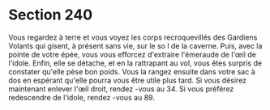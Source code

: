 # Section 240

Vous regardez à terre et vous voyez les corps recroquevillés des Gardiens Volants qui
gisent, à présent sans vie, sur le so l de la caverne. Puis, avec la pointe de votre épée, vous
vous efforcez d'extraire l'émeraude de l'œil de l'idole. Enfin, elle se détache, et en la
rattrapant au vol, vous êtes surpris de constater qu'elle pèse bon poids. Vous la rangez
ensuite dans votre sac à dos en espérant qu'elle pourra vous être utile plus tard. Si vous
désirez maintenant enlever l'œil droit, rendez -vous au 34. Si vous préférez redescendre de
l'idole, rendez -vous au 89.